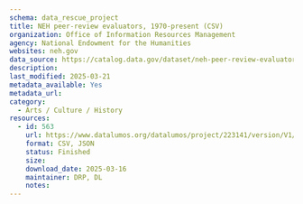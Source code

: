 ```yaml
---
schema: data_rescue_project 
title: NEH peer-review evaluators, 1970-present (CSV)
organization: Office of Information Resources Management
agency: National Endowment for the Humanities
websites: neh.gov
data_source: https://catalog.data.gov/dataset/neh-peer-review-evaluators-1970-present-csv
description: 
last_modified: 2025-03-21
metadata_available: Yes
metadata_url: 
category:
  - Arts / Culture / History
resources:
  - id: 563
    url: https://www.datalumos.org/datalumos/project/223141/version/V1/view
    format: CSV, JSON
    status: Finished
    size: 
    download_date: 2025-03-16
    maintainer: DRP, DL
    notes: 
---
```

